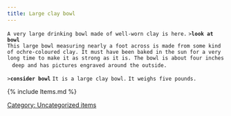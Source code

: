 ```yaml
---
title: Large clay bowl
---
```


`A very large drinking bowl made of well-worn clay is here.`
`>`**`look at bowl`**
`This large bowl measuring nearly a foot across is made from some kind `
`of ochre-coloured clay. It must have been baked in the sun for a very `
`long time to make it as strong as it is. The bowl is about four inches `
`deep and has pictures engraved around the outside.`

`>`**`consider bowl`**
`It is a large clay bowl.`
`It weighs five pounds.`

{% include Items.md %}

[Category: Uncategorized
items](Category:_Uncategorized_items "wikilink")